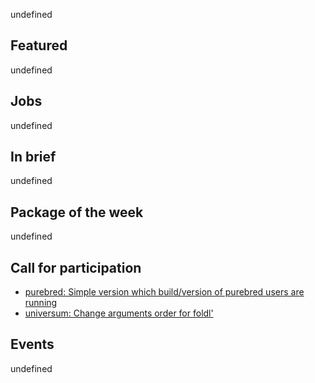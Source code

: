 <!-- 2017-12-14 -->

undefined

## Featured

undefined

## Jobs

undefined

## In brief

undefined

## Package of the week

undefined

## Call for participation

-   [purebred: Simple version which build/version of purebred users are running](https://github.com/purebred-mua/purebred/issues/124)
-   [universum: Change arguments order for foldl'](https://github.com/serokell/universum/issues/91)

## Events

undefined
